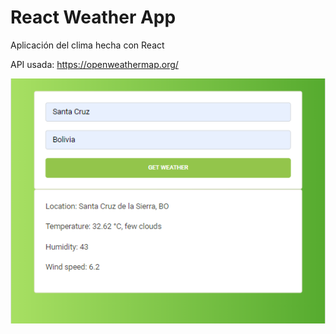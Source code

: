 # React Weather App

Aplicación del clima hecha con React

API usada: https://openweathermap.org/

![screenshot](screenshot.png)
